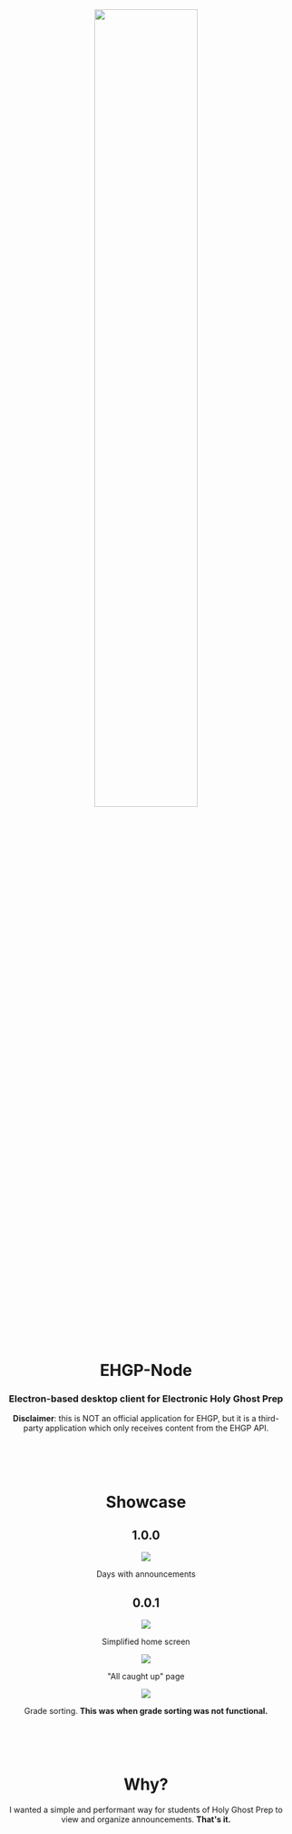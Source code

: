 <div align="center">
  <img src="https://github.com/shellings2027/ehgp/assets/136494426/fc10a282-103a-469c-a499-7f69a4c04265" width="60%">
  <h1>EHGP-Node</h1>
  <h3>Electron-based desktop client for Electronic Holy Ghost Prep</h3>
  <p><strong>Disclaimer</strong>: this is NOT an official application for EHGP, but it is a third-party application which only receives content from the EHGP API.</p>
  
  <br><br><br>
  
  <h1>Showcase</h1>
  
  <h2>1.0.0</h2>
  <img src="https://github.com/shellings2027/ehgp/assets/136494426/2dca3f48-0b24-40a9-9dcb-1b972cc8b89c">
  <p>Days with announcements</p>
  
  <h2>0.0.1</h2>
  <img src="https://github.com/shellings2027/ehgp/assets/136494426/c52b79b2-8fd5-4421-af6f-9ef225f3e495">
  <p>Simplified home screen</p>
  
  <img src="https://github.com/shellings2027/ehgp/assets/136494426/df2bcf07-000b-4eaf-8a44-9005ab0b5be7">
  <p>"All caught up" page</p>
  
  <img src="https://github.com/shellings2027/ehgp/assets/136494426/88571775-fa95-415e-b8c0-b0fcd1994910">
  <p>Grade sorting. <strong>This was when grade sorting was not functional.</strong></p>


  <br><br><br>
  
  <h1>Why?</h1>
  <p>I wanted a simple and performant way for students of Holy Ghost Prep to view and organize announcements. <strong>That's it.</strong></p>
</div>
